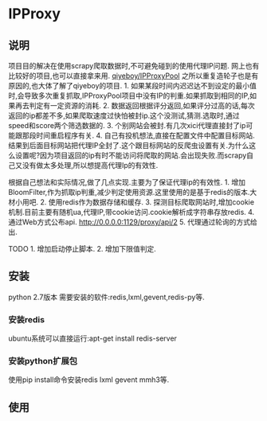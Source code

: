 # IPProxy

## 说明
项目目的解决在使用scrapy爬取数据时,不可避免碰到的使用代理IP问题.
网上也有比较好的项目,也可以直接拿来用. [qiyeboy/IPProxyPool](https://github.com/qiyeboy/IPProxyPool/)
之所以重复造轮子也是有原因的,也大体了解了qiyeboy的项目.
    1. 如果某段时间内迟迟达不到设定的最小值时,会导致多次重复抓取,IPProxyPool项目中没有IP的判重.如果抓取到相同的IP,如果再去判定有一定资源的消耗.
    2. 数据返回根据评分返回,如果评分过高的话,每次返回的ip都差不多,如果爬取速度过快怕被封ip.这个没测试,猜测.选取时,通过speed和score两个筛选数据的.
    3. 个别网站会被封.有几次xici代理直接封了ip可能跟那段时间重启程序有关.
    4. 自己有投机想法,直接在配置文件中配置目标网站.结果到后面目标网站把代理IP全封了.这个跟目标网站的反爬虫设置有关.为什么这么设置呢?因为项目返回的ip有时不能访问将爬取的网站.会出现失败.而scrapy自己又没有做太多处理,所以想提高代理Ip的有效性.

根据自己想法和实际情况,做了几点实现.主要为了保证代理ip的有效性.
    1. 增加BloomFilter,作为抓取ip判重,减少判定使用资源.这里使用的是基于redis的版本.大材小用吧.
    2. 使用redis作为数据存储和缓存.
    3. 探测目标爬取网站时,增加cookie机制.目前主要有随机ua,代理IP,带cookie访问.cookie解析成字符串存放redis.
    4. 通过Web方式公布api. http://0.0.0.0:1129/proxy/api/2 
    5. 代理通过轮询的方式给出.

TODO
    1. 增加启动停止脚本.
    2. 增加下限值判定.


## 安装
python 2.7版本
需要安装的软件:redis,lxml,gevent,redis-py等.

### 安装redis
ubuntu系统可以直接运行:apt-get install redis-server

### 安装python扩展包
使用pip install命令安装redis lxml gevent mmh3等.

## 使用


